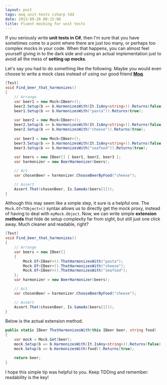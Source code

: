 ```yaml
---
layout: post
tags: moq unit-tests csharp tdd
date: 2013-09-26 00:15:00
title: Fluent mocking for unit tests
---
```


If you seriously write **unit tests in C#**, then I'm sure that you have sometimes come to a point where there are just too many, or perhaps too complex mocks in your code. When that happens, you can almost feel yourself giving in to the dark side and using an actual implementation just to avoid all the mess of **setting up mocks**.

Let's say you had to do something like the following. Maybe you would even choose to write a mock class instead of using our good friend **[Moq](https://github.com/Moq/moq4 "Moq")**.

```csharp
[Test]
void Find_beer_that_harmonizes()
{
    // Arrange
    var beer1 = new Mock<IBeer>();
    beer2.Setup(b => b.HarmonizesWith(It.IsAny<string>)).Returns(false);
    beer1.Setup(b => b.HarmonizesWith("pasta")).Returns(true);
    
    var beer2 = new Mock<IBeer>();
    beer2.Setup(b => b.HarmonizesWith(It.IsAny<string>)).Returns(false);
    beer2.Setup(b => b.HarmonizesWith("cheese")).Returns(true);
    
    var beer3 = new Mock<IBeer>();
    beer3.Setup(b => b.HarmonizesWith(It.IsAny<string>)).Returns(false);
    beer3.Setup(b => b.HarmonizesWith("seafood")).Returns(true);
    
    var beers = new IBeer[] { beer1, beer2, beer3 };
    var harmonizer = new BeerHarmonizer(beers);

    // Act
    var chosenBeer = harmonizer.ChooseBeerByFood("cheese");

    // Assert
    Assert.That(chosenBeer, Is.SameAs(beers[1]));
}
```

Although this may seem like a simple step, it sure is a helpful one. The `Mock.Of<TObject>()` syntax allows us to directly get the mock proxy, instead of having to deal with `myMock.Object`. Now, we can write simple **extension methods** that hide de setup complexity far from sight, but still just one click away. Much cleaner and readable, right?

```csharp
[Test]
void Find_beer_that_harmonizes()
{
    // Arrange
    var beers = new IBeer[]
    {
        Mock.Of<IBeer>().ThatHarmonizesWith("pasta");
        Mock.Of<IBeer>().ThatHarmonizesWith("cheese");
        Mock.Of<IBeer>().ThatHarmonizesWith("seafood");
    };
    var harmonizer = new BeerHarmonizer(beers);

    // Act
    var chosenBeer = harmonizer.ChooseBeerByFood("cheese");

    // Assert
    Assert.That(chosenBeer, Is.SameAs(beers[1]));
}
```

Below is the actual extension method.

```csharp
public static IBeer ThatHarmonizesWith(this IBeer beer, string food)
{
    var mock = Mock.Get(beer);
    mock.Setup(b => b.HarmonizesWith(It.IsAny<string>)).Returns(false);
    mock.Setup(b => b.HarmonizesWith(food)).Returns(true);

    return beer;
}
```

I hope this simple tip was helpful to you. Keep TDDing and remember: readability is the key!